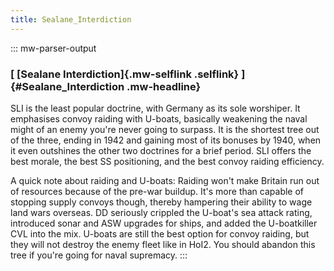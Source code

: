 ```yaml
---
title: Sealane_Interdiction
---
```

::: mw-parser-output
### [ [Sealane Interdiction]{.mw-selflink .selflink} ]{#Sealane_Interdiction .mw-headline}

SLI is the least popular doctrine, with Germany as its sole worshiper.
It emphasises convoy raiding with U-boats, basically weakening the naval
might of an enemy you\'re never going to surpass. It is the shortest
tree out of the three, ending in 1942 and gaining most of its bonuses by
1940, when it even outshines the other two doctrines for a brief period.
SLI offers the best morale, the best SS positioning, and the best convoy
raiding efficiency.

A quick note about raiding and U-boats: Raiding won\'t make Britain run
out of resources because of the pre-war buildup. It\'s more than capable
of stopping supply convoys though, thereby hampering their ability to
wage land wars overseas. DD seriously crippled the U-boat\'s sea attack
rating, introduced sonar and ASW upgrades for ships, and added the
U-boatkiller CVL into the mix. U-boats are still the best option for
convoy raiding, but they will not destroy the enemy fleet like in HoI2.
You should abandon this tree if you\'re going for naval supremacy.
:::
